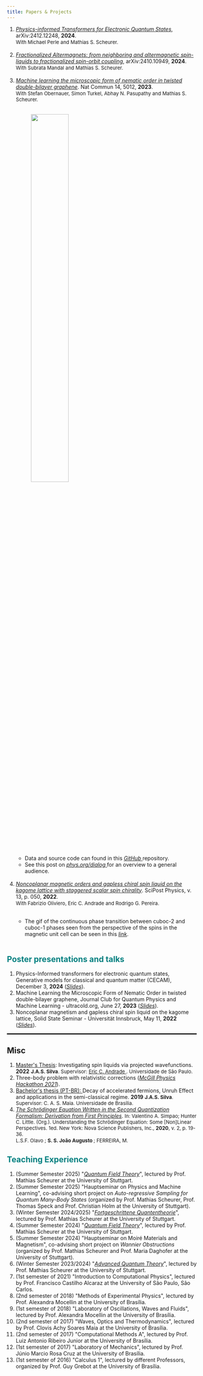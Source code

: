 ```yaml
---
title: Papers & Projects
---
```


<!-- <link rel="stylesheet" href="style.scss"> -->

<!-- <hr  noshade> -->


<ol>
<li><a target="_blank" href="https://arxiv.org/abs/2412.12248"><i>Physics-informed Transformers for Electronic Quantum States</i></a>, arXiv:2412.12248, <b> 2024</b>. <br>
<font size=2> With Michael Perle and Mathias S. Scheurer.  </font></li> <br>
<li><a target="_blank" href="https://arxiv.org/abs/2410.10949"><i>Fractionalized Altermagnets: from neighboring and altermagnetic spin-liquids to fractionalized spin-orbit coupling</i></a>, arXiv:2410.10949, <b> 2024</b>. <br>
<font size=2> With Subrata Mandal and Mathias S. Scheurer.  </font></li> <br>


<!-- <hr  noshade> -->

<li><a target="_blank" href="https://www.nature.com/articles/s41467-023-40684-1"><i> Machine learning the microscopic form of nematic order in twisted double-bilayer graphene</i></a>. Nat Commun 14, 5012, <b> 2023</b>. <br>
<font size=2> With Stefan Obernauer, Simon Turkel, Abhay N. Pasupathy and Mathias S. Scheurer.  </font></li> <br>
<figure>
  <img src="../images/pnemat.jpg" width="50%" height="auto">
</figure>
  <ul>
<li>Data and source code can found in this <a target = "_blank" href = "https://github.com/joaosds/nematic-learning"> <i> GitHub</i> </a> repository. <br /></li>
<li>See this post on  <a target = "_blank" href = "https://phys.org/news/2023-09-ai-algorithm-microscopic-nematicity-moir.html"> <i> phys.org/dialog</i> </a> for an overview to a general audience. <br /></li>
</ul>
 <br>
<li><a target="_blank" href="https://scipost.org/10.21468/SciPostPhys.13.3.050"><i> Noncoplanar magnetic orders and gapless chiral spin liquid on the kagome lattice with staggered scalar spin chirality</i></a>. SciPost Physics, v. 13, p. 050, <b> 2022</b>. <br>
<font size=2>With Fabrizio Oliviero, Eric C. Andrade and Rodrigo G. Pereira.  </font></li>
<br>
<ul>
<li>The gif of the continuous phase transition between cuboc-2 and cuboc-1 phases seen from the perspective of the spins in the magnetic unit cell can be seen in this <a target = "_blank" href = "https://github.com/joaosds/joaosds.github.io/blob/master/images/cuboc_pt.gif"> <i> link</i></a>.</li>
 <br>
</ul>

</ol>




<!-- <ol>
<li><a target="_blank" href="https://www.sciencedirect.com/science/article/abs/pii/S0375960120301894"><i>Non-monotonous behavior of the number variance, Mandel factor, invariant uncertainty product and purity for the quantum damped harmonic oscillator</i></a>. Physics Letters A.  Volume 384, Issue 17, 15 June 2020, 126370. <br>
<font size=2><b>J.P. Valeriano</b>, V.V. Dodonov. (<a target="_blank" href="https://www.researchgate.net/publication/339640689_Non-monotonous_behavior_of_the_number_variance_Mandel_factor_invariant_uncertainty_product_and_purity_for_the_quantum_damped_harmonic_oscillator">Full text here</a>)</font></li>
</ol> -->
<h2 style="color: #008080;" id=bc>Poster presentations and talks</h2>

<!-- <hr  noshade> -->

<ol>
<li> Physics-Informed transformers for electronic quantum states, Generative models for classical and quantum matter (CECAM), December 3, <b>2024</b>
(<a target = "_blank" href = "https://github.com/joaosds/joaosds.github.io/blob/master/files/cecam.pdf"><i>Slides</i></a>).
</li>
<li> Machine Learning the Microscopic Form of Nematic Order in twisted double-bilayer graphene, Journal Club for Quantum Physics and Machine Learning - ultracold.org, June 27, <b>2023</b>
(<a target = "_blank" href = "https://github.com/joaosds/joaosds.github.io/blob/master/files/ultracold.pdf"><i>Slides</i></a>).
</li>
<li>Noncoplanar magnetism and gapless chiral spin liquid on the kagome lattice, Solid State Seminar - Universität Innsbruck, May 11, <b> 2022</b> 
(<a target = "_blank" href = "https://github.com/joaosds/joaosds.github.io/blob/master/files/innsbruck2022_csl_joaoa.pdf"><i>Slides</i></a>).
</li>
</ol>

<hr style="border: 1px solid" noshade>

<h2>Misc</h2>

<!-- <hr noshade> -->
<ol>
<li>
<a target="_blank" href="https://www.teses.usp.br/teses/disponiveis/76/76134/tde-06042022-111534/en.php">Master's Thesis</a>: Investigating spin liquids via projected wavefunctions. <b>2022</b>
<font size=2><b>J.A.S. Silva</b>. Supervisor: <a targe="_blank" href="https://sites.google.com/site/castroeandrade/home?authuser=0">Eric C. Andrade </a>. Universidade de São Paulo.</font>
</li>
  <li> Three-body problem with relativistic corrections (<a target = "_blank" href = "https://mcgill3body.github.io/"><i>McGill Physics Hackathon 2021</i></a>). </li>
<li>
<a target="_blank" href="../files/undergrad-thesis-joao.pdf">Bachelor's thesis (PT-BR): </a>Decay of accelerated fermions, Unruh Effect and applications in the semi-classical regime. <b>2019</b>
<font size=2><b>J.A.S. Silva</b>. Supervisor: C. A. S. Maia. Universidade de Brasília.</font>
<div style="text-align: justify">
<li><a target="_blank" href="https://www.researchgate.net/publication/339663922_UNDERSTANDING_THE_SCHRODINGER_EQUATION_SOME_NONLINEAR_PERSPECTIVES"><i>The Schrödinger Equation Written in the Second Quantization Formalism: Derivation from First Principles</i></a>.<font size=2>  In: Valentino A. Simpao; Hunter C. Little. (Org.). Understanding the Schrödinger Equation: Some [Non]Linear Perspectives. 1ed. New York: Nova Science Publishers, Inc., <b> 2020</b>, v. 2, p. 19-36. </font><br><font size=2>L.S.F. Olavo ; <b>S. S. João Augusto </b>; FERREIRA, M. </font></li>


</ol>

<h2 style="color: #008080;" id=bc>Teaching Experience</h2>


<ol>

<li>(Summer Semester 2025) "<a target = "_blank" href = "https://www.itp3.uni-stuttgart.de/teaching/qft24/"><i>Quantum Field Theory</i></a>", lectured by Prof. Mathias Scheurer at the University of Stuttgart. </li>

<li>(Summer Semester 2025) "Hauptseminar on Physics and Machine Learning", co-advising short project on <i>Auto-regressive Sampling for Quantum Many-Body States</i> (organized by Prof. Mathias Scheurer, Prof. Thomas Speck and Prof. Christian Holm at the University of Stuttgart). </li>

 
<li>(Winter Semester 2024/2025) "<a target = "_blank" href = "https://www.itp3.uni-stuttgart.de/teaching/fqt2425/ "><i>Fortgeschrittene Quantentheorie</i></a>", lectured by Prof. Mathias Scheurer at the University of Stuttgart.  </li>

<li>(Summer Semester 2024) "<a target = "_blank" href = "https://www.itp3.uni-stuttgart.de/teaching/qft24/"><i>Quantum Field Theory</i></a>", lectured by Prof. Mathias Scheurer at the University of Stuttgart. </li>

<li>(Summer Semester 2024) "Hauptseminar on Moiré Materials and Magnetism", co-advising short project on <i>Wannier Obstructions</i> (organized by Prof. Mathias Scheurer and Prof. Maria Daghofer at the University of Stuttgart). </li>

<li>(Winter Semester 2023/2024) "<a target = "_blank" href = "https://www.itp3.uni-stuttgart.de/teaching/archive/ws2324/aqt2324/"><i>Advanced Quantum Theory</i></a>", lectured by Prof. Mathias Scheurer at the University of Stuttgart.  </li>

<li>(1st semester of 2021) "Introduction to Computational Physics", lectured by Prof. Francisco Castilho Alcaraz at the University of São Paulo, São Carlos.  </li>

<li>(2nd semester of 2018) "Methods of Experimental Physics", lectured by Prof. Alexandra Mocellin at the University of Brasília. </li>

<li>(1st semester of 2018) "Laboratory of Oscillations, Waves and Fluids", lectured by Prof. Alexandra Mocellin at the University of Brasília. </li>

<li>(2nd semester of 2017) "Waves, Optics and Thermodynamics", lectured by Prof. Clovis Achy Soares Maia at the University of Brasília. </li>

<li>(2nd semester of 2017) "Computational Methods A", lectured by Prof. Luiz Antonio Ribeiro Junior at the University of Brasília. </li>

<li>(1st semester of 2017) "Laboratory of Mechanics", lectured by Prof. Júnio Marcio Rosa Cruz at the University of Brasília. </li>

<li>(1st semester of 2016) "Calculus 1", lectured by different Professors, organized by Prof. Guy Grebot at the University of Brasília. </li>

</ol>







